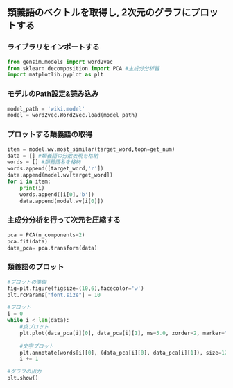 ## 類義語のベクトルを取得し, 2次元のグラフにプロットする

### ライブラリをインポートする
```python
from gensim.models import word2vec
from sklearn.decomposition import PCA #主成分分析器
import matplotlib.pyplot as plt
```

### モデルのPath設定&読み込み
```python
model_path = 'wiki.model'
model = word2vec.Word2Vec.load(model_path)
```

### プロットする類義語の取得
```python
item = model.wv.most_similar(target_word,topn=get_num)
data = [] #類義語の分散表現を格納
words = [] #類義語名を格納
words.append([target_word,'r'])
data.append(model.wv[target_word])
for i in item:
    print(i)
    words.append([i[0],'b'])
    data.append(model.wv[i[0]])
```

### 主成分分析を行って次元を圧縮する
```python
pca = PCA(n_components=2)
pca.fit(data)
data_pca= pca.transform(data)
```

### 類義語のプロット
```python
#プロットの準備
fig=plt.figure(figsize=(10,6),facecolor='w')
plt.rcParams["font.size"] = 10

#プロット
i = 0
while i < len(data):
    #点プロット
    plt.plot(data_pca[i][0], data_pca[i][1], ms=5.0, zorder=2, marker="x", color=words[i][1])
 
    #文字プロット
    plt.annotate(words[i][0], (data_pca[i][0], data_pca[i][1]), size=12,color=words[i][1])
    i += 1

#グラフの出力
plt.show()
```
